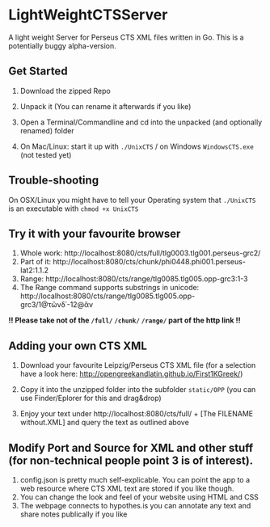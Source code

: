 # LightWeightCTSServer
A light weight Server for Perseus CTS XML files written in Go. This is a potentially buggy alpha-version. 

## Get Started
1. Download the zipped Repo
2. Unpack it (You can rename it afterwards if you like)
3. Open a Terminal/Commandline and cd into the unpacked (and optionally renamed) folder

4. On Mac/Linux: start it up with `./UnixCTS` / on Windows `WindowsCTS.exe` (not tested yet)

## Trouble-shooting

On OSX/Linux you might have to tell your Operating system that `./UnixCTS` is an executable with `chmod +x UnixCTS`

## Try it with your favourite browser

1. Whole work: http://localhost:8080/cts/full/tlg0003.tlg001.perseus-grc2/
2. Part of it: http://localhost:8080/cts/chunk/phi0448.phi001.perseus-lat2:1.1.2
3. Range: http://localhost:8080/cts/range/tlg0085.tlg005.opp-grc3:1-3
4. The Range command supports substrings in unicode: http://localhost:8080/cts/range/tlg0085.tlg005.opp-grc3/1@τῶνδ᾽-12@ἂν 

**!! Please take not of the `/full/` `/chunk/` `/range/` part of the http link !!**

## Adding your own CTS XML

1. Download your favourite Leipzig/Perseus CTS XML file (for a selection have a look here: http://opengreekandlatin.github.io/First1KGreek/)

2. Copy it into the unzipped folder into the subfolder `static/OPP` (you can use Finder/Eplorer for this and drag&drop)
3. Enjoy your text under http://localhost:8080/cts/full/ + [The FILENAME without.XML] and query the text as outlined above

## Modify Port and Source for XML and other stuff (for non-technical people point 3 is of interest).

1. config.json is pretty much self-explicable. You can point the app to a web resource where CTS XML text are stored if you like though.
2. You can change the look and feel of your website using HTML and CSS 
3. The webpage connects to hypothes.is you can annotate any text and share notes publically if you like
